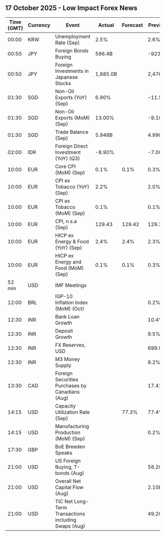 ## 17 October 2025 - Low Impact Forex News

| Time (GMT) | Currency | Event | Actual | Forecast | Previous |
|------|----------|-------|--------|----------|----------|
| 00:00 | KRW | Unemployment Rate (Sep) | 2.5% |  | 2.6% |
| 00:50 | JPY | Foreign Bonds Buying | 596.4B |  | -923.0B |
| 00:50 | JPY | Foreign Investments in Japanese Stocks | 1,885.0B |  | 2,476.1B |
| 01:30 | SGD | Non-Oil Exports (YoY) (Sep) | 6.90% |  | -11.50% |
| 01:30 | SGD | Non-Oil Exports (MoM) (Sep) | 13.00% |  | -9.10% |
| 01:30 | SGD | Trade Balance (Sep) | 5.948B |  | 4.990B |
| 02:00 | IDR | Foreign Direct Investment (YoY) (Q3) | -8.90% |  | -7.00% |
| 10:00 | EUR | Core CPI (MoM) (Sep) | 0.1% | 0.1% | 0.3% |
| 10:00 | EUR | CPI ex Tobacco (YoY) (Sep) | 2.2% |  | 2.0% |
| 10:00 | EUR | CPI ex Tobacco (MoM) (Sep) | 0.1% |  | 0.1% |
| 10:00 | EUR | CPI, n.s.a (Sep) | 129.43 | 129.42 | 129.31 |
| 10:00 | EUR | HICP ex Energy & Food (YoY) (Sep) | 2.4% | 2.4% | 2.3% |
| 10:00 | EUR | HICP ex Energy and Food (MoM) (Sep) | 0.1% | 0.1% | 0.3% |
| 52 min | USD | IMF Meetings |  |  |  |
| 12:00 | BRL | IGP-10 Inflation Index (MoM) (Oct) |  |  | 0.2% |
| 12:30 | INR | Bank Loan Growth |  |  | 10.4% |
| 12:30 | INR | Deposit Growth |  |  | 9.5% |
| 12:30 | INR | FX Reserves, USD |  |  | 699.96B |
| 12:30 | INR | M3 Money Supply |  |  | 9.2% |
| 13:30 | CAD | Foreign Securities Purchases by Canadians (Aug) |  |  | 17.410B |
| 14:15 | USD | Capacity Utilization Rate (Sep) |  | 77.3% | 77.4% |
| 14:15 | USD | Manufacturing Production (MoM) (Sep) |  |  | 0.2% |
| 17:30 | GBP | BoE Breeden Speaks |  |  |  |
| 21:00 | USD | US Foreign Buying, T-bonds (Aug) |  |  | 58.20B |
| 21:00 | USD | Overall Net Capital Flow (Aug) |  |  | 2.10B |
| 21:00 | USD | TIC Net Long-Term Transactions including Swaps (Aug) |  |  | 49.20B |
